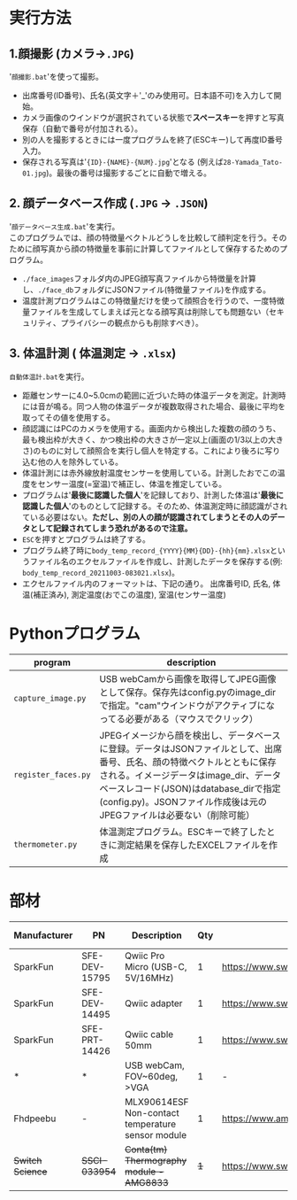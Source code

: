 
# 実行方法

## 1.顔撮影 (カメラ->`.JPG`)  
'`顔撮影.bat`'を使って撮影。  
- 出席番号(ID番号)、氏名(英文字＋'_'のみ使用可。日本語不可)を入力して開始。
- カメラ画像のウインドウが選択されている状態で**スペースキー**を押すと写真保存（自動で番号が付加される）。  
- 別の人を撮影するときには一度プログラムを終了(ESCキー)して再度ID番号入力。  
- 保存される写真は'`{ID}-{NAME}-{NUM}.jpg`'となる (例えば`28-Yamada_Tato-01.jpg`)。最後の番号は撮影するごとに自動で増える。  

## 2. 顔データベース作成 (`.JPG` -> `.JSON`)  
'`顔データベース生成.bat`'を実行。  
このプログラムでは、顔の特徴量ベクトルどうしを比較して顔判定を行う。そのために顔写真から顔の特徴量を事前に計算してファイルとして保存するためのプログラム。  
- `./face_images`フォルダ内のJPEG顔写真ファイルから特徴量を計算し、`./face_db`フォルダにJSONファイル(特徴量ファイル)を作成する。  
- 温度計測プログラムはこの特徴量だけを使って顔照合を行うので、一度特徴量ファイルを生成してしまえば元となる顔写真は削除しても問題ない（セキュリティ、プライバシーの観点からも削除すべき）。  

## 3. 体温計測 ( 体温測定 -> `.xlsx`)  
`自動体温計.bat`を実行。  
- 距離センサーに4.0~5.0cmの範囲に近づいた時の体温データを測定。計測時には音が鳴る。同つ人物の体温データが複数取得された場合、最後に平均を取ってその値を使用する。  
- 顔認識にはPCのカメラを使用する。画面内から検出した複数の顔のうち、最も検出枠が大きく、かつ検出枠の大きさが一定以上(画面の1/3以上の大きさ)のものに対して顔照合を実行し個人を特定する。これにより後ろに写り込む他の人を除外している。
- 体温計測には赤外線放射温度センサーを使用している。計測したおでこの温度をセンサー温度(=室温)で補正し、体温を推定している。
- プログラムは'**最後に認識した個人**'を記録しており、計測した体温は'**最後に認識した個人**'のものとして記録する。そのため、体温測定時に顔認識がされている必要はない。**ただし、別の人の顔が認識されてしまうとその人のデータとして記録されてしまう恐れがあるので注意。**
- `ESC`を押すとプログラムは終了する。
- プログラム終了時に`body_temp_record_{YYYY}{MM}{DD}-{hh}{mm}.xlsx`というファイル名のエクセルファイルを作成し、計測したデータを保存する(例: `body_temp_record_20211003-083021.xlsx`)。
- エクセルファイル内のフォーマットは、下記の通り。
 出席番号ID, 氏名, 体温(補正済み), 測定温度(おでこの温度), 室温(センサー温度)

# Pythonプログラム

|program|description|
|----|----|
|`capture_image.py`|USB webCamから画像を取得してJPEG画像として保存。保存先はconfig.pyのimage_dirで指定。"cam"ウインドウがアクティブになってる必要がある（マウスでクリック）|
|`register_faces.py`|JPEGイメージから顔を検出し、データベースに登録。データはJSONファイルとして、出席番号、氏名、顔の特徴ベクトルとともに保存される。イメージデータはimage_dir、データベースレコード(JSON)はdatabase_dirで指定(config.py)。JSONファイル作成後は元のJPEGファイルは必要ない（削除可能）|
|`thermometer.py`|体温測定プログラム。ESCキーで終了したときに測定結果を保存したEXCELファイルを作成|


# 部材

|Manufacturer|PN|Description|Qty|URL|Price (JPY)|
|----|----|----|----|----|----|
|SparkFun|SFE-DEV-15795|Qwiic Pro Micro (USB-C, 5V/16MHz)|1|https://www.switch-science.com/catalog/6228/|2,294|
|SparkFun|SFE-DEV-14495|Qwiic adapter|1|https://www.switch-science.com/catalog/3594/|180|
|SparkFun|SFE-PRT-14426|Qwiic cable 50mm|1|https://www.switch-science.com/catalog/3542/|133|
|*|*|USB webCam, FOV~60deg, >VGA|1|-|
|Fhdpeebu|-|MLX90614ESF Non-contact temperature sensor module|1|https://www.amazon.co.jp/gp/product/B095JNFNK9|1,690|
|~~Switch Science~~|~~SSCI-033954~~|~~Conta(tm) Thermography module - AMG8833~~|~~1~~|https://www.switch-science.com/catalog/3395/|4,950|

